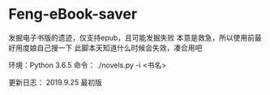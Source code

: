 # Feng-eBook-saver
发掘电子书版的遗迹，仅支持epub，且可能发掘失败
本意是救急，所以使用前最好用度娘自己搜一下
此脚本天知道什么时候会失效，凑合用吧

环境：Python 3.6.5
命令： ./novels.py -i <书名>

更新日志：
2019.9.25 最初版 
